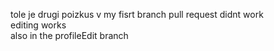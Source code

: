 tole je drugi poizkus
v my fisrt branch pull request didnt work
<br>editing works
<br>also in the profileEdit branch
